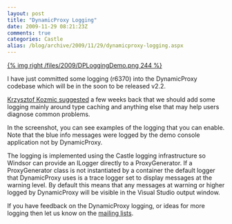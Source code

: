 ```yaml
---
layout: post
title: "DynamicProxy Logging"
date: 2009-11-29 08:21:23Z
comments: true
categories: Castle
alias: /blog/archive/2009/11/29/dynamicproxy-logging.aspx
---
```


[{% img right /files/2009/DPLoggingDemo.png 244 %}](/files/2009/DPLoggingDemo.png)

I have just committed some logging (r6370) into the DynamicProxy codebase which will be in the soon to be released v2.2.

[Krzysztof Kozmic suggested][1] a few weeks back that we should add some logging mainly around type caching and anything else that may
help users diagnose common problems.

In the screenshot, you can see examples of the logging that you can enable. Note that the blue info messages were logged by the demo console
application not by DynamicProxy.

The logging is implemented using the Castle logging infrastructure so Windsor can provide an ILogger directly to a ProxyGenerator. If a
ProxyGenerator class is not instantiated by a container the default logger that DynamicProxy uses is a trace logger set to display messages
at the warning level. By default this means that any messages at warning or higher logged by DynamicProxy will be visible in the Visual
Studio output window.

If you have feedback on the DynamicProxy logging, or ideas for more logging then let us know on the [mailing lists][2].

[1]: http://issues.castleproject.org/issue/DYNPROXY-120
[2]: http://www.castleproject.org/community/mailinglists.html
